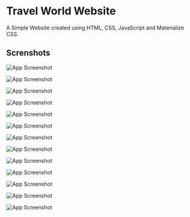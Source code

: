 
# Travel World Website

A Simple Website created using HTML, CSS, JavaScript and Materialize CSS.

## Screnshots

![App Screenshot](https://github.com/Tarunkmr0023/TravelWorld-Website/blob/main/Screenshots/Screenshot%20(132).png?raw=true)

![App Screenshot](https://github.com/Tarunkmr0023/TravelWorld-Website/blob/main/Screenshots/Screenshot%20(133).png?raw=true)

![App Screenshot](https://github.com/Tarunkmr0023/TravelWorld-Website/blob/main/Screenshots/Screenshot%20(134).png?raw=true)

![App Screenshot](https://github.com/Tarunkmr0023/TravelWorld-Website/blob/main/Screenshots/Screenshot%20(135).png?raw=true)

![App Screenshot](https://github.com/Tarunkmr0023/TravelWorld-Website/blob/main/Screenshots/Screenshot%20(136).png?raw=true)

![App Screenshot](https://github.com/Tarunkmr0023/TravelWorld-Website/blob/main/Screenshots/Screenshot%20(137).png?raw=true)

![App Screenshot](https://github.com/Tarunkmr0023/TravelWorld-Website/blob/main/Screenshots/Screenshot%20(138).png?raw=true)

![App Screenshot](https://github.com/Tarunkmr0023/TravelWorld-Website/blob/main/Screenshots/Screenshot%20(139).png?raw=true)

![App Screenshot](https://github.com/Tarunkmr0023/TravelWorld-Website/blob/main/Screenshots/Screenshot%20(140).png?raw=true)

![App Screenshot](https://github.com/Tarunkmr0023/TravelWorld-Website/blob/main/Screenshots/Screenshot%20(141).png?raw=true)

![App Screenshot](https://github.com/Tarunkmr0023/TravelWorld-Website/blob/main/Screenshots/Screenshot%20(142).png?raw=true)

![App Screenshot](https://github.com/Tarunkmr0023/TravelWorld-Website/blob/main/Screenshots/Screenshot%20(143).png?raw=true)

![App Screenshot](https://github.com/Tarunkmr0023/TravelWorld-Website/blob/main/Screenshots/Screenshot%20(144).png?raw=true)

